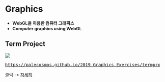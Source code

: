 # Graphics

- **WebGL을 이용한 컴퓨터 그래픽스**
- **Computer graphics using WebGL**


## Term Project

![](termproject/project1/temp.gif)

<pre><a href="https://palecosmos.github.io/2019_Graphics_Exercises/termproject/project1/main.html">https://palecosmos.github.io/2019_Graphics_Exercises/termproject/project1/main.html</a></pre>
클릭 -> [자세히](https://github.com/PaleCosmos/2019_Graphics_Exercises/tree/master/termproject/project1)
